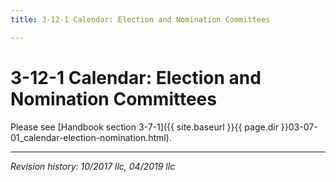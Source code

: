 ```yaml
---
title: 3-12-1 Calendar: Election and Nomination Committees

---
```


# 3-12-1 Calendar: Election and Nomination Committees

Please see [Handbook section 3-7-1]({{ site.baseurl }}{{ page.dir }}03-07-01_calendar-election-nomination.html).

***

_Revision history: 10/2017 llc, 04/2019 llc_
